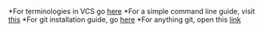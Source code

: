 *For terminologies in VCS go [here](https://betterexplained.com/articles/a-visual-guide-to-version-control/)
*For a simple command line guide, visit [this](http://rogerdudler.github.io/git-guide/)
*For git installation guide, go [here](https://git-scm.com/book/en/v2/Getting-Started-Installing-Git)
*For anything git, open this [link](https://git-scm.com/book/en/v2)

